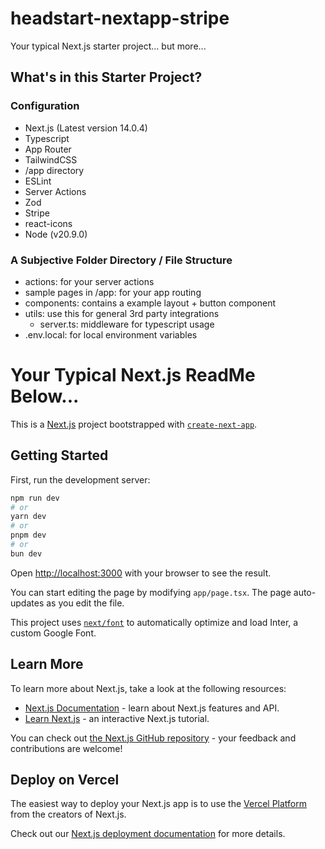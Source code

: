 # headstart-nextapp-stripe

Your typical Next.js starter project... but more...

## What's in this Starter Project?

### Configuration

- Next.js (Latest version 14.0.4)
- Typescript
- App Router
- TailwindCSS
- /app directory
- ESLint
- Server Actions
- Zod
- Stripe
- react-icons
- Node (v20.9.0)

### A Subjective Folder Directory / File Structure

- actions: for your server actions
- sample pages in /app: for your app routing
- components: contains a example layout + button component
- utils: use this for general 3rd party integrations
  - server.ts: middleware for typescript usage
- .env.local: for local environment variables

# Your Typical Next.js ReadMe Below...

This is a [Next.js](https://nextjs.org/) project bootstrapped with [`create-next-app`](https://github.com/vercel/next.js/tree/canary/packages/create-next-app).

## Getting Started

First, run the development server:

```bash
npm run dev
# or
yarn dev
# or
pnpm dev
# or
bun dev
```

Open [http://localhost:3000](http://localhost:3000) with your browser to see the result.

You can start editing the page by modifying `app/page.tsx`. The page auto-updates as you edit the file.

This project uses [`next/font`](https://nextjs.org/docs/basic-features/font-optimization) to automatically optimize and load Inter, a custom Google Font.

## Learn More

To learn more about Next.js, take a look at the following resources:

- [Next.js Documentation](https://nextjs.org/docs) - learn about Next.js features and API.
- [Learn Next.js](https://nextjs.org/learn) - an interactive Next.js tutorial.

You can check out [the Next.js GitHub repository](https://github.com/vercel/next.js/) - your feedback and contributions are welcome!

## Deploy on Vercel

The easiest way to deploy your Next.js app is to use the [Vercel Platform](https://vercel.com/new?utm_medium=default-template&filter=next.js&utm_source=create-next-app&utm_campaign=create-next-app-readme) from the creators of Next.js.

Check out our [Next.js deployment documentation](https://nextjs.org/docs/deployment) for more details.
